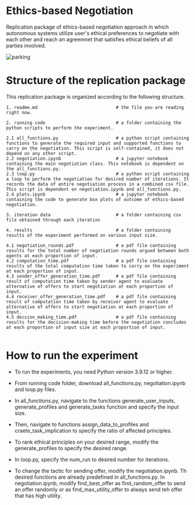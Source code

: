 # Ethics-based Negotiation
Replication package of ethics-based negotiation approach in which autonomous systems utilize user's ethical preferences to negotiate with each other and reach an agreemnet that satisfies ethical beliefs of all parties involved.

![parking](https://github.com/mashalafzal/Ethics-based-Automated-Negotiation/assets/99733316/6e02a8f5-9635-4d6f-9513-2297a9a94a7d)


# Structure of the replication package
This replication package is organized according to the following structure.
```
1. readme.md                              # the file you are reading right now.

2. running code                           # a folder containing the python scripts to perform the experiment.

2.1 all_functions.py                      # a python script containing functions to generate the required input and supported functions to carry on the negotiation. This script is self-contained, it does not depend on any other script.
2.2 negotiation.ipynb                     # a jupyter notebook containing the main negotiation class. This notebook is dependent on the all_functions.py.
2.3 loop.py                               # a python script containing a loop to perform the negotiation for desired number of iterations. It records the data of entire negotiation process in a combined csv file. This script is dependent on negotiation.ipynb and all_functions.py.
2.4 plots.ipynb                           # a jupyter notebook containing the code to generate box plots of outcome of ethics-based negotiation.

3. iteration data                         # a folder containing csv file obtained through each iteration

4. results                                # a folder containing results of the experiment performed on various input size.

4.1 negotiation_rounds.pdf                # a pdf file containing results for the total number of negotiation rounds argued between both agents at each proportion of input.
4.2 computation_time.pdf                  # a pdf file containing results of the total computation time taken to carry on the experiment at each proportion of input.
4.3 sender_offer_generation_time.pdf      # a pdf file containing result of computation time taken by sender agent to evaluate alternative of offers to start negotiation at each proportion of input.
4.4 receiver_offer_generation_time.pdf    # a pdf file containing result of computation time taken by receiver agent to evaluate alternative of offers to start negotiation at each proportion of input.
4.5 decsion_making_time.pdf               # a pdf file containing results for the decision-making time before the negotiation concludes at each proportion of input size at each proportion of input.


```

# How to run the experiment
* To run the experiments, you need Python version 3.9.12 or higher. 
* From running code folder, download all_functions.py, negotiation.ipynb and loop.py files.
* In all_functions.py, navigate to the functions generate_user_inputs, generate_profiles and generate_tasks function and specify the input size.
* Then, navigate to functions assign_data_to_profiles and craete_task_implication to specify the ratio of affected principles.
* To rank ethical principles on your desired range, modify the generate_profiles to specify the desired range.
* In loop.py, specify the num_run to desired number for iterations.

* To change the tactic for sending offer, modify the negotiation.ipynb. Th desired functions are already predefined in all_functions.py. In negotiation.ipynb, modify find_best_offer as find_random_offer to send an offer randomly or as find_max_utility_offer to always send teh offer that has high utility.
